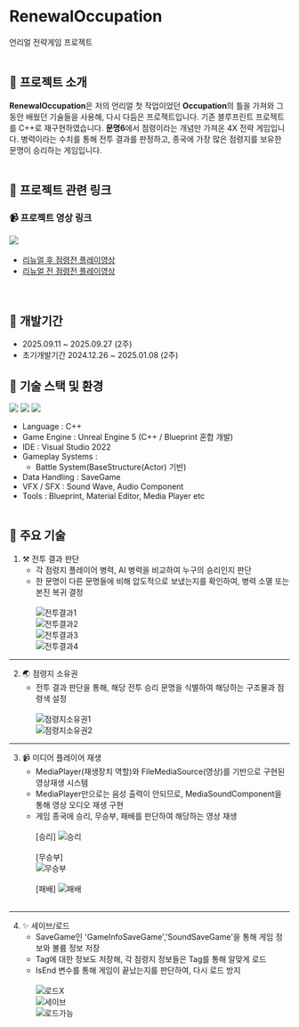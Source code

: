 # RenewalOccupation
언리얼 전략게임 프로젝트<br><br>

## 🏰 프로젝트 소개
**RenewalOccupation**은 저의 언리얼 첫 작업이었던 **Occupation**의 틀을 가져와 그동안 배웠던 기술들을 사용해, 다시 다듬은 프로젝트입니다.
기존 블루프린트 프로젝트를 C++로 재구현하였습니다.
**문명6**에서 점령이라는 개념만 가져온 4X 전략 게임입니다. 병력이라는 수치를 통해 전투 결과를 판정하고, 종국에 가장 많은 점령지를 보유한 문명이 승리하는 게임입니다.
<br><br>

## 🔗 프로젝트 관련 링크

### 📹 프로젝트 영상 링크<br>

![](https://img.shields.io/badge/YouTube-FF0000?style=for-the-badge&logo=youtube&logoColor=white)&nbsp;&nbsp;
- [리뉴얼 후 점령전 플레이영상](https://youtu.be/eJB83VBuzRg "리뉴얼점령전 영상")
- [리뉴얼 전 점령전 플레이영상](https://youtu.be/Kvh-vPBiEpQ "원조점령전 영상")
<br><br><br>

## 📆 개발기간
+ 2025.09.11 ~ 2025.09.27 (2주) <br>
+ 초기개발기간 2024.12.26 ~ 2025.01.08 (2주) <br>

## 🧰 기술 스택 및 환경
![](https://img.shields.io/badge/C%2B%2B-00599C?style=for-the-badge&logo=c%2B%2B&logoColor=white) ![](	https://img.shields.io/badge/unrealengine-%23313131.svg?style=for-the-badge&logo=unrealengine&logoColor=white)
![](https://img.shields.io/badge/Visual_Studio-5C2D91?style=for-the-badge&logo=visual%20studio&logoColor=white)
- Language : C++
- Game Engine : Unreal Engine 5 (C++ / Blueprint 혼합 개발)
- IDE : Visual Studio 2022
- Gameplay Systems :
  - Battle System(BaseStructure(Actor) 기반)
- Data Handling : SaveGame
- VFX / SFX : Sound Wave, Audio Component
- Tools : Blueprint, Material Editor, Media Player etc
<br><br>

## 🔧 주요 기술
1. ⚒️ 전투 결과 판단
   - 각 점령지 플레이어 병력, AI 병력을 비교하여 누구의 승리인지 판단
   - 한 문명이 다른 문명들에 비해 압도적으로 보냈는지를 확인하여, 병력 소멸 또는 본진 복귀 결정<br><br>
     ![전투결과1](https://github.com/JungKunShin/RenewalOccupation/blob/main/Image/BeforeBattle.png)<br>
     ![전투결과2](https://github.com/JungKunShin/RenewalOccupation/blob/main/Image/BeforeBattleMap.png)<br>
     ![전투결과3](https://github.com/JungKunShin/RenewalOccupation/blob/main/Image/AfterBattle.png)<br>
     ![전투결과4](https://github.com/JungKunShin/RenewalOccupation/blob/main/Image/AfterBattleMap.png)<br>
---
2. 🌏 점령지 소유권
   - 전투 결과 판단을 통해, 해당 전투 승리 문명을 식별하여 해당하는 구조물과 점령색 설정<br><br>
     ![점령지소유권1](https://github.com/JungKunShin/RenewalOccupation/blob/main/Image/BeforeOcc.png)<br>
     ![점령지소유권2](https://github.com/JungKunShin/RenewalOccupation/blob/main/Image/AfterOcc.png)<br>
---
3. 📹 미디어 플레이어 재생
   - MediaPlayer(재생장치 역할)와 FileMediaSource(영상)를 기반으로 구현된 영상재생 시스템
   - MediaPlayer만으로는 음성 출력이 안되므로, MediaSoundComponent을 통해 영상 오디오 재생 구현
   - 게임 종국에 승리, 무승부, 패배를 판단하여 해당하는 영상 재생<br><br>
   [승리]
     ![승리](https://github.com/JungKunShin/RenewalOccupation/blob/main/Image/Victory.png)<br><br>
   [무승부]  
     ![무승부](https://github.com/JungKunShin/RenewalOccupation/blob/main/Image/Draw.png)<br><br>
   [패배]
     ![패배](https://github.com/JungKunShin/RenewalOccupation/blob/main/Image/Lose.png)<br><br>
---
4. ✨ 세이브/로드
   - SaveGame인 'GameInfoSaveGame','SoundSaveGame'을 통해 게임 정보와 볼륨 정보 저장
   - Tag에 대한 정보도 저장해, 각 점령지 정보들은 Tag를 통해 알맞게 로드
   - IsEnd 변수를 통해 게임이 끝났는지를 판단하여, 다시 로드 방지<br><br>
     ![로드X](https://github.com/JungKunShin/RenewalOccupation/blob/main/Image/NotLoad.png)<br>
     ![세이브](https://github.com/JungKunShin/RenewalOccupation/blob/main/Image/Save.png)<br>
     ![로드가능](https://github.com/JungKunShin/RenewalOccupation/blob/main/Image/Load.png)<br>
